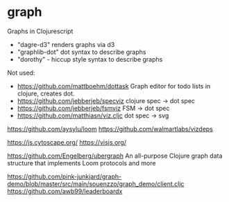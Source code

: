 # graph


Graphs in Clojurescript

- "dagre-d3" renders graphs via d3
- "graphlib-dot" dot syntax to describe graphs
- "dorothy" - hiccup style syntax to describe graphs


Not used:
- https://github.com/mattboehm/dottask Graph editor for todo lists in clojure, creates dot.
- https://github.com/jebberjeb/specviz  clojure spec -> dot spec
- https://github.com/jebberjeb/fsmviz  FSM -> dot spec
- https://github.com/matthiasn/viz.cljc dot spec -> svg

https://github.com/aysylu/loom
https://github.com/walmartlabs/vizdeps 


https://js.cytoscape.org/
https://visjs.org/

https://github.com/Engelberg/ubergraph
An all-purpose Clojure graph data structure that implements Loom protocols and more

https://github.com/pink-junkjard/graph-demo/blob/master/src/main/souenzzo/graph_demo/client.cljc
https://github.com/awb99/leaderboardx
